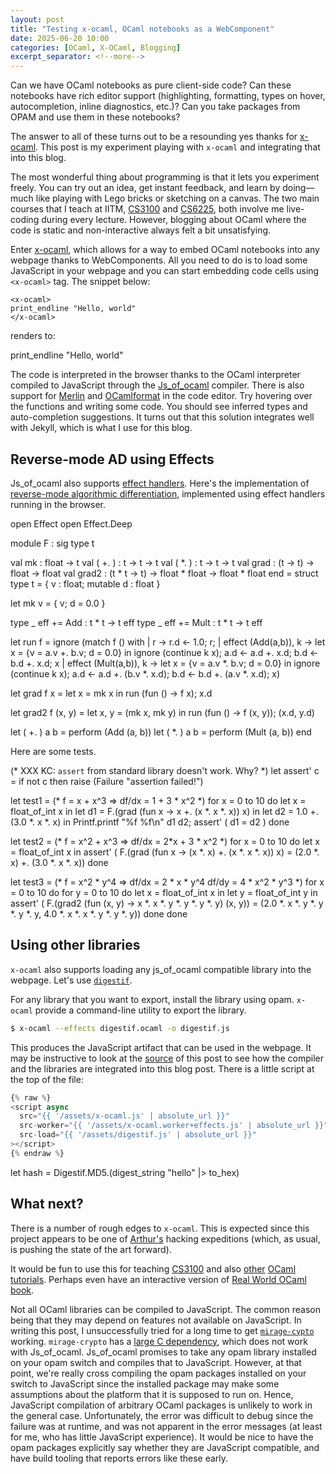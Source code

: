 ```yaml
---
layout: post
title: "Testing x-ocaml, OCaml notebooks as a WebComponent"
date: 2025-06-20 10:00
categories: [OCaml, X-OCaml, Blogging]
excerpt_separator: <!--more-->
---
```


<script async
  src="{{ '/assets/x-ocaml.js' | absolute_url }}"
  src-worker="{{ '/assets/x-ocaml.worker+effects.js' | absolute_url }}"
  src-load="{{ '/assets/digestif.js' | absolute_url }}"
></script>

Can we have OCaml notebooks as pure client-side code? Can these notebooks have
rich editor support (highlighting, formatting, types on hover, autocompletion,
inline diagnostics, etc.)? Can you take packages from OPAM and use them in these
notebooks? 

The answer to all of these turns out to be a resounding yes thanks for
[x-ocaml](https://github.com/art-w/x-ocaml). This post is my experiment playing
with `x-ocaml` and integrating that into this blog.

<!--more-->

The most wonderful thing about programming is that it lets you experiment
freely. You can try out an idea, get instant feedback, and learn by doing—much
like playing with Lego bricks or sketching on a canvas. The two main courses
that I teach at IITM, [CS3100](https://github.com/kayceesrk/cs3100_m20) and
[CS6225](https://github.com/kayceesrk/cs6225_s25_iitm/), both involve me
live-coding during every lecture. However, blogging about OCaml where the code
is static and non-interactive always felt a bit unsatisfying. 

Enter [x-ocaml](https://github.com/art-w/x-ocaml), which allows for a way to
embed OCaml notebooks into any webpage thanks to WebComponents. All you need to
do is to load some JavaScript in your webpage and you can start embedding code
cells using `<x-ocaml>` tag. The snippet below:

```
<x-ocaml>
print_endline "Hello, world"
</x-ocaml>
```

renders to:

<x-ocaml>
print_endline "Hello, world"
</x-ocaml>

The code is interpreted in the browser thanks to the OCaml interpreter compiled
to JavaScript through the
[Js_of_ocaml](https://ocsigen.org/js_of_ocaml/latest/manual/overview) compiler.
There is also support for [Merlin](https://github.com/ocaml/merlin) and
[OCamlformat](https://github.com/ocaml-ppx/ocamlformat) in the code editor. Try
hovering over the functions and writing some code. You should see inferred types
and auto-completion suggestions. It turns out that this solution integrates well
with Jekyll, which is what I use for this blog.

## Reverse-mode AD using Effects

Js_of_ocaml also supports [effect
handlers](https://ocsigen.org/js_of_ocaml/latest/manual/effects). Here's the
implementation of [reverse-mode algorithmic
differentiation](https://github.com/ocaml-multicore/effects-examples/blob/master/algorithmic_differentiation.ml),
implemented using effect handlers running in the browser.

<x-ocaml>
open Effect
open Effect.Deep

module F : sig
  type t

  val mk : float -> t
  val ( +. ) : t -> t -> t
  val ( *. ) : t -> t -> t
  val grad : (t -> t) -> float -> float
  val grad2 : (t * t -> t) -> float * float -> float * float
end = struct
  type t = { v : float; mutable d : float }

  let mk v = { v; d = 0.0 }

  type _ eff += Add : t * t -> t eff
  type _ eff += Mult : t * t -> t eff

  let run f =
    ignore (match f () with
      | r -> r.d <- 1.0; r;
      | effect (Add(a,b)), k ->
          let x = {v = a.v +. b.v; d = 0.0} in
          ignore (continue k x);
          a.d <- a.d +. x.d;
          b.d <- b.d +. x.d;
          x
      | effect (Mult(a,b)), k ->
          let x = {v = a.v *. b.v; d = 0.0} in
          ignore (continue k x);
          a.d <- a.d +. (b.v *. x.d);
          b.d <- b.d +. (a.v *. x.d);
          x)

  let grad f x =
    let x = mk x in
    run (fun () -> f x);
    x.d

  let grad2 f (x, y) =
    let x, y = (mk x, mk y) in
    run (fun () -> f (x, y));
    (x.d, y.d)

  let ( +. ) a b = perform (Add (a, b))
  let ( *. ) a b = perform (Mult (a, b))
end
</x-ocaml>

Here are some tests.

<x-ocaml>

(* XXX KC: `assert` from standard library doesn't work. Why? *)
let assert' c = 
  if not c then raise (Failure "assertion failed!")

let test1 =
  (* f = x + x^3 =>
     df/dx = 1 + 3 * x^2 *)
  for x = 0 to 10 do
    let x = float_of_int x in
    let d1 = F.(grad (fun x -> x +. (x *. x *. x)) x) in
    let d2 = 1.0 +. (3.0 *. x *. x) in
    Printf.printf "%f %f\n" d1 d2;
    assert' ( d1 = d2 )
  done

let test2 = 
  (* f = x^2 + x^3 =>
     df/dx = 2*x + 3 * x^2 *)
  for x = 0 to 10 do
    let x = float_of_int x in
    assert' (
      F.(grad (fun x -> (x *. x) +. (x *. x *. x)) x)
      = (2.0 *. x) +. (3.0 *. x *. x))
  done

let test3 =
  (* f = x^2 * y^4 =>
     df/dx = 2 * x * y^4
     df/dy = 4 * x^2 * y^3 *)
  for x = 0 to 10 do
    for y = 0 to 10 do
      let x = float_of_int x in
      let y = float_of_int y in
      assert' (
        F.(grad2 (fun (x, y) -> x *. x *. y *. y *. y *. y) (x, y))
        = (2.0 *. x *. y *. y *. y *. y, 4.0 *. x *. x *. y *. y *. y))
    done
  done
</x-ocaml>

## Using other libraries

`x-ocaml` also supports loading any js_of_ocaml compatible library into the
webpage. Let's use [`digestif`](https://github.com/mirage/digestif).

For any library that you want to export, install the library using opam.
`x-ocaml` provide a command-line utility to export the library.

```bash
$ x-ocaml --effects digestif.ocaml -o digestif.js
```

This produces the JavaScript artifact that can be used in the webpage. It may be
instructive to look at the
[source](https://github.com/kayceesrk/kayceesrk.github.io/blame/54ef5eea28c660aa0d8b3cd2e32d8e93d713ab19/_posts/2025-06-20-xocaml.md)
of this post to see how the compiler and the libraries are integrated into this
blog post. There is a little script at the top of the file:

```javascript
{% raw %}
<script async
  src="{{ '/assets/x-ocaml.js' | absolute_url }}"
  src-worker="{{ '/assets/x-ocaml.worker+effects.js' | absolute_url }}"
  src-load="{{ '/assets/digestif.js' | absolute_url }}"
></script>
{% endraw %}
```

<x-ocaml>
let hash = Digestif.MD5.(digest_string "hello" |> to_hex)
</x-ocaml>

## What next?

There is a number of rough edges to `x-ocaml`. This is expected since this
project appears to be one of [Arthur's](https://github.com/art-w) hacking
expeditions (which, as usual, is pushing the state of the art forward).

It would be fun to use this for teaching
[CS3100](https://github.com/kayceesrk/cs3100_m20) and also
[other](https://github.com/kayceesrk/learn-ocaml-workshop-2024)
[OCaml](https://github.com/ocaml-multicore/ocaml-effects-tutorial)
[tutorials](https://github.com/ocaml-multicore/parallel-programming-in-multicore-ocaml).
Perhaps even have an interactive version of [Real World OCaml
book](https://dev.realworldocaml.org/).

Not all OCaml libraries can be compiled to JavaScript. The common reason being
that they may depend on features not available on JavaScript. In writing this
post, I unsuccessfully tried for a long time to get
[`mirage-cypto`](https://github.com/mirage/mirage-crypto/) working.
`mirage-crypto` has a [large C
dependency](https://github.com/mirage/mirage-crypto/tree/main/src/native), which
does not work with Js_of_ocaml. Js_of_ocaml promises to take any opam library
installed on your opam switch and compiles that to JavaScript. However, at that
point, we're really cross compiling the opam packages installed on your switch to
JavaScript since the installed package may make some assumptions about the
platform that it is supposed to run on. Hence, JavaScript compilation of
arbitrary OCaml packages is unlikely to work in the general case. Unfortunately,
the error was difficult to debug since the failure was at runtime, and was not
apparent in the error messages (at least for me, who has little JavaScript
experience). It would be nice to have the opam packages explicitly say whether
they are JavaScript compatible, and have build tooling that reports errors like
these early.


